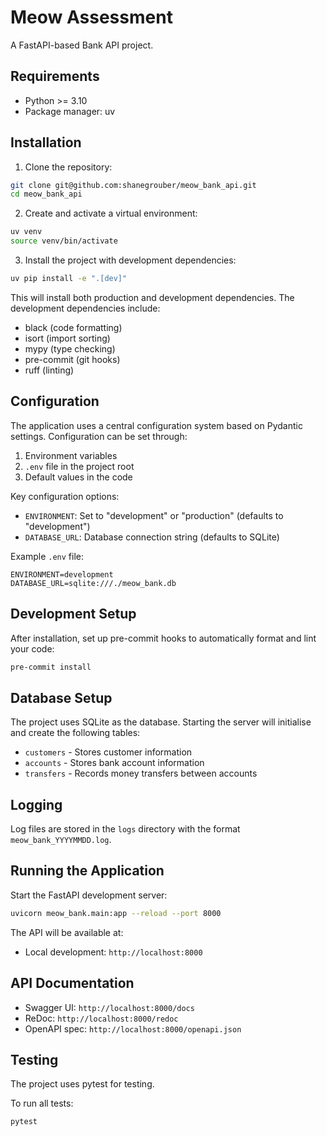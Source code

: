 # Meow Assessment

A FastAPI-based Bank API project.

## Requirements

- Python >= 3.10
- Package manager: uv

## Installation

1. Clone the repository:

```bash
git clone git@github.com:shanegrouber/meow_bank_api.git
cd meow_bank_api
```

2. Create and activate a virtual environment:

```bash
uv venv
source venv/bin/activate
```

3. Install the project with development dependencies:

```bash
uv pip install -e ".[dev]"
```

This will install both production and development dependencies. The development dependencies include:

- black (code formatting)
- isort (import sorting)
- mypy (type checking)
- pre-commit (git hooks)
- ruff (linting)

## Configuration

The application uses a central configuration system based on Pydantic settings. Configuration can be set through:

1. Environment variables
2. `.env` file in the project root
3. Default values in the code

Key configuration options:

- `ENVIRONMENT`: Set to "development" or "production" (defaults to "development")
- `DATABASE_URL`: Database connection string (defaults to SQLite)

Example `.env` file:

```env
ENVIRONMENT=development
DATABASE_URL=sqlite:///./meow_bank.db
```

## Development Setup

After installation, set up pre-commit hooks to automatically format and lint your code:

```bash
pre-commit install
```

## Database Setup

The project uses SQLite as the database.
Starting the server will initialise and create the following tables:

- `customers` - Stores customer information
- `accounts` - Stores bank account information
- `transfers` - Records money transfers between accounts

## Logging

Log files are stored in the `logs` directory with the format `meow_bank_YYYYMMDD.log`.

## Running the Application

Start the FastAPI development server:

```bash
uvicorn meow_bank.main:app --reload --port 8000
```

The API will be available at:

- Local development: `http://localhost:8000`

## API Documentation

- Swagger UI: `http://localhost:8000/docs`
- ReDoc: `http://localhost:8000/redoc`
- OpenAPI spec: `http://localhost:8000/openapi.json`

## Testing

The project uses pytest for testing.

To run all tests:

```bash
pytest
```
